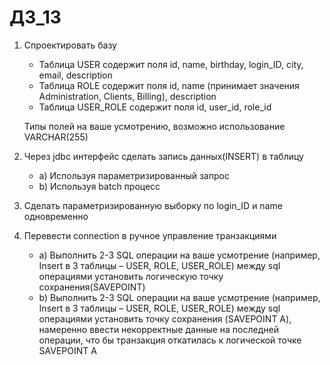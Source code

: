 # ДЗ_13

1. Спроектировать базу
   * Таблица USER содержит поля id, name, birthday, login_ID, city, email, description
   * Таблица ROLE содержит поля id, name (принимает значения Administration, Clients, Billing), description
   * Таблица USER_ROLE содержит поля id, user_id, role_id

   Типы полей на ваше усмотрению, возможно использование VARCHAR(255)
 
2. Через jdbc интерфейс сделать запись данных(INSERT) в таблицу
   * a) Используя параметризированный запрос  
   * b) Используя batch процесс

3. Сделать параметризированную выборку по login_ID и name одновременно

4. Перевести connection в ручное управление транзакциями
   * a) Выполнить 2-3 SQL операции на ваше усмотрение (например, Insert в 3 таблицы – USER, ROLE, USER_ROLE) между sql операциями установить логическую точку сохранения(SAVEPOINT)  
   * b) Выполнить 2-3 SQL операции на ваше усмотрение (например, Insert в 3 таблицы – USER, ROLE, USER_ROLE) между sql операциями установить точку сохранения (SAVEPOINT A), намеренно ввести некорректные данные на последней операции, что бы транзакция откатилась к логической точке SAVEPOINT A


